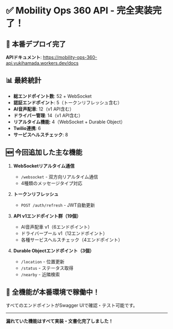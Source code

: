 # ✅ Mobility Ops 360 API - 完全実装完了！

## 🎉 本番デプロイ完了

**APIドキュメント**: https://mobility-ops-360-api.yukihamada.workers.dev/docs

## 📊 最終統計

- **総エンドポイント数**: 52 + WebSocket
- **認証エンドポイント**: 5（トークンリフレッシュ含む）
- **AI音声配車**: 12（v1 API含む）
- **ドライバー管理**: 14（v1 API含む）
- **リアルタイム機能**: 4（WebSocket + Durable Object）
- **Twilio連携**: 6
- **サービスヘルスチェック**: 8

## 🆕 今回追加した主な機能

1. **WebSocketリアルタイム通信**
   - `/websocket` - 双方向リアルタイム通信
   - 4種類のメッセージタイプ対応

2. **トークンリフレッシュ**
   - `POST /auth/refresh` - JWT自動更新

3. **API v1エンドポイント群（19個）**
   - AI音声配車 v1（6エンドポイント）
   - ドライバープール v1（12エンドポイント）  
   - 各種サービスヘルスチェック（4エンドポイント）

4. **Durable Objectエンドポイント（3個）**
   - `/location` - 位置更新
   - `/status` - ステータス取得
   - `/nearby` - 近隣検索

## 🚀 全機能が本番環境で稼働中！

すべてのエンドポイントがSwagger UIで確認・テスト可能です。

---

**漏れていた機能はすべて実装・文書化完了しました！**